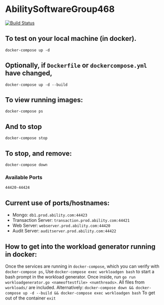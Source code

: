 # AbilitySoftwareGroup468

[![Build Status](https://travis-ci.com/mattpaletta/AbilitySoftwareGroup468.svg?token=ysncAybhRTtbpjrpSW8S&branch=master)](https://travis-ci.com/mattpaletta/AbilitySoftwareGroup468)

## To test on your local machine (in docker).
`
docker-compose up -d
`

## Optionally, if `Dockerfile` or `dockercompose.yml` have changed,
`
docker-compose up -d --build
`

## To view running images:
`
docker-compose ps
`

## And to stop
`
docker-compose stop
`
## To stop, and remove:
`
docker-compose down
`

### Available Ports
`
44420-44424
`

## Current use of ports/hostnames:
* Mongo: `db1.prod.ability.com:44423`
* Transaction Server: `transaction.prod.ability.com:44421`
* Web Server: `webserver.prod.ability.com:44420`
* Audit Server: `auditserver.prod.ability.com:44422`

## How to get into the workload generator running in docker:
Once the services are running in `docker-compose`, which you can verify with `docker-compose ps`,
Use `docker-compose exec workloadgen bash` to start a bash prompt in the workload generator.
Once inside, run `go run workloadgenerator.go <nameoftestfile> <numthreads>`.  All files from `workloads/` are included.
Alternatively: `docker-compose down && docker-compose up -d --build && docker-compose exec workloadgen bash`
To get out of the container `exit`
